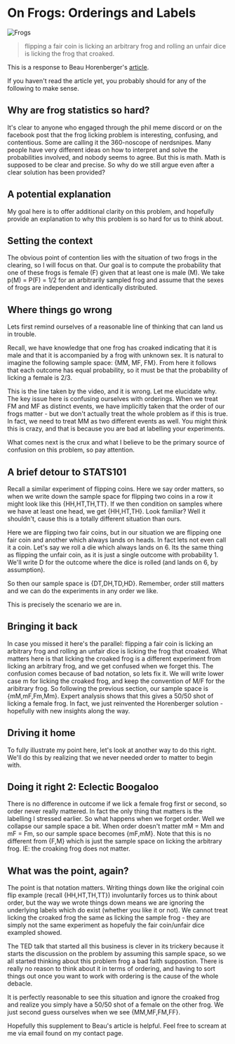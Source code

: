# On Frogs: Orderings and Labels
![Frogs](https://c4.wallpaperflare.com/wallpaper/868/582/547/cavern-under-blue-cloudy-sky-during-daytime-moab-moab-wallpaper-preview.jpg)
> flipping a fair coin is licking an arbitrary frog and rolling an unfair dice is licking the frog that croaked.

This is a response to Beau Horenberger's [article](https://horenbergerb.github.io/2022/08/16/mysteryofthefrogriddle.html).

If you haven't read the article yet, you probably should for any of the following to make sense.

## Why are frog statistics so hard?
It's clear to anyone who engaged through the phil meme discord or on the facebook post that the frog licking problem is interesting, confusing, and contentious. Some are calling it the 360-noscope of nerdsnipes. Many people have very different ideas on how to interpret and solve the probabilities involved, and nobody seems to agree.
But this is math. Math is supposed to be clear and precise. So why do we still argue even after a clear solution has been provided?

## A potential explanation
My goal here is to offer additional clarity on this problem, and hopefully provide an explanation to why this problem is so hard for us to think about.


## Setting the context
The obvious point of contention lies with the situation of two frogs in the clearing, so I will focus on that. Our goal is to compute the probability that one of these frogs is female (F) given that at least one is male (M). We take p(M) = P(F) = 1/2 for an arbitrarily sampled frog and assume that the sexes of frogs are independent and identically distributed.

## Where things go wrong
Lets first remind ourselves of a reasonable line of thinking that can land us in trouble.

Recall, we have knowledge that one frog has croaked indicating that it is male and that it is accompanied by a frog with unknown sex.
It is natural to imagine the following sample space: {MM, MF, FM}.
From here it follows that each outcome has equal probability, so it must be that the probability of licking a female is 2/3.

This is the line taken by the video, and it is wrong. Let me elucidate why.
The key issue here is confusing ourselves with orderings. When we treat FM and MF as distinct events, we have implicitly taken that the order of our frogs matter - but we don't actually treat the whole problem as if this is true. In fact, we need to treat MM as two different events as well. You might think this is crazy, and that is because you are bad at labelling your experiments. 

What comes next is the crux and what I believe to be the primary source of confusion on this problem, so pay attention.

## A brief detour to STATS101
Recall a similar experiment of flipping coins. Here we say order matters, so when we write down the sample space for flipping two coins in a row it might look like this {HH,HT,TH,TT}. If we then condition on samples where we have at least one head, we get {HH,HT,TH}. Look familiar? Well it shouldn't, cause this is a totally different situation than ours. 

Here we are flipping two fair coins, but in our situation we are flipping one fair coin and another which always lands on heads. In fact lets not even call it a coin. Let's say we roll a die which always lands on 6. Its the same thing as flipping the unfair coin, as it is just a single outcome with probability 1. We'll write D for the outcome where the dice is rolled (and lands on 6, by assumption).

So then our sample space is {DT,DH,TD,HD}. Remember, order still matters and we can do the experiments in any order we like.

This is precisely the scenario we are in.

## Bringing it back
In case you missed it here's the parallel:
flipping a fair coin is licking an arbitrary frog and rolling an unfair dice is licking the frog that croaked. What matters here is that licking the croaked frog is a different experiment from licking an arbitrary frog, and we get confused when we forget this. The confusion comes because of bad notation, so lets fix it. We will write lower case m for licking the croaked frog, and keep the convention of M/F for the aribitrary frog. So following the previous section, our sample space is {mM,mF,Fm,Mm}. Expert analysis shows that this gives a 50/50 shot of licking a female frog. In fact, we just reinvented the Horenberger solution - hopefully with new insights along the way. 

## Driving it home
To fully illustrate my point here, let's look at another way to do this right. We'll do this by realizing that we never needed order to matter to begin with.

## Doing it right 2: Eclectic Boogaloo
There is no difference in outcome if we lick a female frog first or second, so order never really mattered. In fact the only thing that matters is the labelling I stressed earlier. So what happens when we forget order. Well we collapse our sample space a bit. When order doesn't matter mM = Mm and mF = Fm, so our sample space becomes {mF,mM}. Note that this is no different from {F,M} which is just the sample space on licking the arbitrary frog. IE: the croaking frog does not matter.

## What was the point, again?
The point is that notation matters. Writing things down like the original coin flip example (recall {HH,HT,TH,TT}) involuntarily forces us to think about order, but the way we wrote things down means we are ignoring the underlying labels which do exist (whether you like it or not). We cannot treat licking the croaked frog the same as licking the sample frog - they are simply not the same experiment as hopefuly the fair coin/unfair dice exampled showed.

The TED talk that started all this business is clever in its trickery because it starts the discussion on the problem by assuming this sample space, so we all started thinking about this problem frog a bad faith suppostion. There is really no reason to think about it in terms of ordering, and having to sort things out once you want to work with ordering is the cause of the whole debacle. 

It is perfectly reasonable to see this situation and ignore the croaked frog and realize you simply have a 50/50 shot of a female on the other frog. We just second guess ourselves when we see {MM,MF,FM,FF}.

Hopefully this supplement to Beau's article is helpful. Feel free to scream at me via email found on my contact page.

